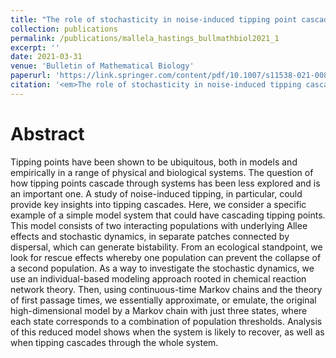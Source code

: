 ```yaml
---
title: "The role of stochasticity in noise-induced tipping point cascades: a master equation approach"
collection: publications
permalink: /publications/mallela_hastings_bullmathbiol2021_1
excerpt: ''
date: 2021-03-31
venue: 'Bulletin of Mathematical Biology'
paperurl: 'https://link.springer.com/content/pdf/10.1007/s11538-021-00889-1.pdf'
citation: '<em>The role of stochasticity in noise-induced tipping cascades: A master equation approach</em>. <b>Mallela, A.</b> and Hastings, A. (2021), Bulletin of Mathematical Biology, 83(5):1-20'
---
```


# Abstract 
Tipping points have been shown to be ubiquitous, both in models and empirically in a range of physical and biological systems. The question of how tipping points cascade through systems has been less explored and is an important one. A study of noise-induced tipping, in particular, could provide key insights into tipping cascades. Here, we consider a specific example of a simple model system that could have cascading tipping points. This model consists of two interacting populations with underlying Allee effects and stochastic dynamics, in separate patches connected by dispersal, which can generate bistability. From an ecological standpoint, we look for rescue effects whereby one population can prevent the collapse of a second population. As a way to investigate the stochastic dynamics, we use an individual-based modeling approach rooted in chemical reaction network theory. Then, using continuous-time Markov chains and the theory of first passage times, we essentially approximate, or emulate, the original high-dimensional model by a Markov chain with just three states, where each state corresponds to a combination of population thresholds. Analysis of this reduced model shows when the system is likely to recover, as well as when tipping cascades through the whole system.